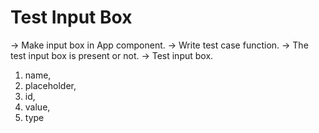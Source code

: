 # Test Input Box

 
-> Make input box in App component.
-> Write test case function.
-> The test input box is present or not.
-> Test input box.
   1. name,
   2. placeholder,
   3. id,
   4. value,
   5. type

   